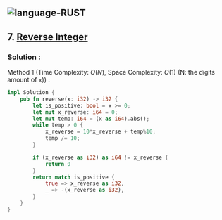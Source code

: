 ![language-RUST](https://img.shields.io/badge/RUST-8d4004?style=for-the-badge&logo=RUST)
---

## 7. [Reverse Integer](https://leetcode.com/problems/reverse-integer)

### Solution :

Method 1 (Time Complexity: $O(N)$, Space Complexity: $O(1)$ (N: the digits amount of `x`)) :
```rust
impl Solution {
    pub fn reverse(x: i32) -> i32 {
        let is_positive: bool = x >= 0;
        let mut x_reverse: i64 = 0;
        let mut temp: i64 = (x as i64).abs();
        while temp > 0 {
            x_reverse = 10*x_reverse + temp%10;
            temp /= 10;
        }

        if (x_reverse as i32) as i64 != x_reverse {
            return 0
        }
        return match is_positive {
            true => x_reverse as i32,
            _ => -(x_reverse as i32),
        }
    }
}
```
